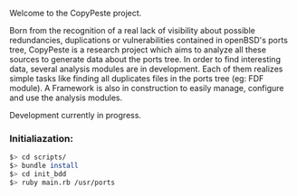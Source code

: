 Welcome to the CopyPeste project.

Born from the recognition of a real lack of visibility about possible redundancies, duplications or vulnerabilities contained in openBSD's ports tree, CopyPeste is a research project which aims to analyze all these sources to generate data about the ports tree.
In order to find interesting data, several analysis modules are in development. Each of them  realizes simple tasks like finding all duplicates files in the ports tree (eg: FDF module). A Framework is also in construction to easily manage, configure and use the analysis modules.

Development currently in progress.

### Initialiazation:

```sh
$> cd scripts/
$> bundle install
$> cd init_bdd
$> ruby main.rb /usr/ports
```

